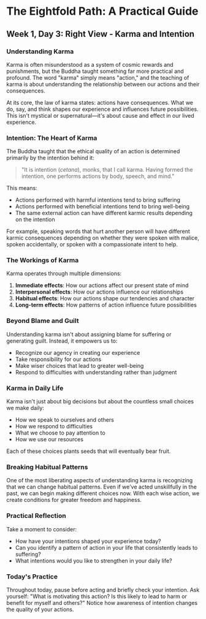 # The Eightfold Path: A Practical Guide
## Week 1, Day 3: Right View - Karma and Intention

### Understanding Karma

Karma is often misunderstood as a system of cosmic rewards and punishments, but the Buddha taught something far more practical and profound. The word "karma" simply means "action," and the teaching of karma is about understanding the relationship between our actions and their consequences.

At its core, the law of karma states: actions have consequences. What we do, say, and think shapes our experience and influences future possibilities. This isn't mystical or supernatural—it's about cause and effect in our lived experience.

### Intention: The Heart of Karma

The Buddha taught that the ethical quality of an action is determined primarily by the intention behind it:

>"It is intention (*cetana*), monks, that I call karma. Having formed the intention, one performs actions by body, speech, and mind."

This means:
- Actions performed with harmful intentions tend to bring suffering
- Actions performed with beneficial intentions tend to bring well-being
- The same external action can have different karmic results depending on the intention

For example, speaking words that hurt another person will have different karmic consequences depending on whether they were spoken with malice, spoken accidentally, or spoken with a compassionate intent to help.

### The Workings of Karma

Karma operates through multiple dimensions:
1. **Immediate effects**: How our actions affect our present state of mind
2. **Interpersonal effects**: How our actions influence our relationships
3. **Habitual effects**: How our actions shape our tendencies and character
4. **Long-term effects**: How patterns of action influence future possibilities

### Beyond Blame and Guilt

Understanding karma isn't about assigning blame for suffering or generating guilt. Instead, it empowers us to:

- Recognize our agency in creating our experience
- Take responsibility for our actions
- Make wiser choices that lead to greater well-being
- Respond to difficulties with understanding rather than judgment

### Karma in Daily Life

Karma isn't just about big decisions but about the countless small choices we make daily:
- How we speak to ourselves and others
- How we respond to difficulties
- What we choose to pay attention to
- How we use our resources

Each of these choices plants seeds that will eventually bear fruit.

### Breaking Habitual Patterns

One of the most liberating aspects of understanding karma is recognizing that we can change habitual patterns. Even if we've acted unskillfully in the past, we can begin making different choices now. With each wise action, we create conditions for greater freedom and happiness.

### Practical Reflection

Take a moment to consider:
- How have your intentions shaped your experience today?
- Can you identify a pattern of action in your life that consistently leads to suffering?
- What intentions would you like to strengthen in your daily life?

### Today's Practice

Throughout today, pause before acting and briefly check your intention. Ask yourself: "What is motivating this action? Is this likely to lead to harm or benefit for myself and others?" Notice how awareness of intention changes the quality of your actions.